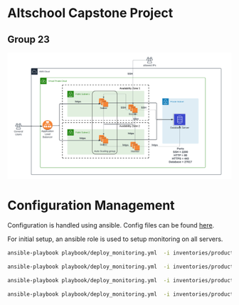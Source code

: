 # Altschool Capstone Project
## Group 23

<img src='./assets/architecture-diagram.png' alt='Architectural diagram'>

# Configuration Management

Configuration is handled using ansible. Config files can be found [here](./ansible).

For initial setup, an ansible role is used to setup monitoring on all servers.

```bash
ansible-playbook playbook/deploy_monitoring.yml  -i inventories/production/ --tags server --limit 'monitoring-server' --private-key <path-to-private-key-file>
```

```bash
ansible-playbook playbook/deploy_monitoring.yml  -i inventories/production/ --tags monitor --limit 'monitoring-server' --private-key <path-to-private-key-file>
```

```bash
ansible-playbook playbook/deploy_monitoring.yml  -i inventories/production/ --tags db,agent --limit 'db-server' --private-key <path-to-private-key-file>
```

```bash
ansible-playbook playbook/deploy_monitoring.yml  -i inventories/production/ --tags app,agent --limit 'app-server' --private-key <path-to-private-key-file>
```
